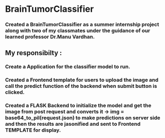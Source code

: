 # BrainTumorClassifier
### Created a BrainTumorClassifier as a summer internship project along with two of my classmates under the guidance of our learned professor Dr.Manu Vardhan.
## My responsibilty :
### Create a Application for the classifier model to run.
### Created a Frontend template for users to upload the image and  call the predict function of the backend when submit button is clicked.
### Created a FLASK Backend to initialize the model and get the image from post request and converts it  -> img = base64_to_pil(request.json) to make predictions on server side and then the results are jasonified and sent to Frontend TEMPLATE for display.
